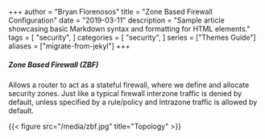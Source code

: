 +++
author = "Bryan Florenosos"
title = "Zone Based Firewall Configuration"
date = "2019-03-11"
description = "Sample article showcasing basic Markdown syntax and formatting for HTML elements."
tags = [
    "security",
]
categories = [
    "security",
]
series = ["Themes Guide"]
aliases = ["migrate-from-jekyl"]
+++

##### Zone Based Firewall (ZBF)

Allows a router to act as a stateful firewall, where we define and allocate security zones.
Just like a typical firewall interzone traffic is denied by default, unless specified by a rule/policy and Intrazone traffic is allowed by default.

{{< figure src="/media/zbf.jpg" title="Topology" >}}